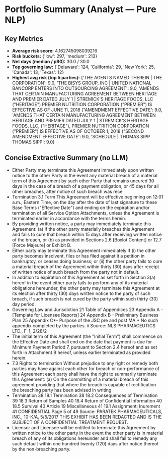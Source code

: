 # Portfolio Summary (Analyst — Pure NLP)

## Key Metrics

- **Average risk score:** 4.162745098039216
- **Risk buckets:** {'low': 297, 'medium': 213}
- **Net days (median / p90):** 30.0 / 30.0
- **Top governing law:** {'Delaware': 124, 'California': 29, 'New York': 25, 'Canada': 13, 'Texas': 12}
- **Highest avg risk (top 5 parties):** {'THE AGENTS NAMED THEREIN | THE CORPORATION': 9.0, 'THE BISYS GROUP, INC | UNITED NATIONAL BANCORP ENTERS INTO OUTSOURCING AGREEMENT': 9.0, 'AMENDS THAT CERTAIN MANUFACTURING AGREEMENT BETWEEN HERITAGE AND PREMIER DATED JULY 1 | STREMICK\'S HERITAGE FOODS, LLC ("HERITAGE") PREMIER NUTRITION CORPORATION ("PREMIER") IS EFFECTIVE AS OF JUNE 11, 2018 ("AMENDMENT EFFECTIVE DATE': 9.0, 'AMENDS THAT CERTAIN MANUFACTURING AGREEMENT BETWEEN HERITAGE AND PREMIER DATED JULY 1 | STREMICK\'S HERITAGE FOODS, LLC, ("HERITAGE"), PREMIER NUTRITION CORPORATION ("PREMIER") IS EFFECTIVE AS OF OCTOBER 1, 2018 ("SECOND AMENDMENT EFFECTIVE DATE': 9.0, 'SCHEDULE | THOMAS SIPP THOMAS SIPP': 9.0}

## Concise Extractive Summary (no LLM)

- Either Party may terminate this Agreement immediately upon written notice to the other Party in the event any material breach of a material term of this Agreement by such other Party that remains uncured 30 days in the case of a breach of a payment obligation, or 45 days for all other breaches, after notice of such breach was rece
- Termination 3.1 Term This Agreement will be effective beginning on 12:01 a.m., Eastern Time, on the day after the date of last signature to these Base Terms ("Effective Date") and ending on the expiration and/or termination of all Service Option Attachments, unless the Agreement is terminated earlier in accordance with the terms herein.
- By providing written notice, a party may immediately terminate this Agreement: (a) if the other party materially breaches this Agreement and fails to cure that breach within 15 days after receiving written notice of the breach, or (b) as provided in Sections 2.6 [Boxlot Content] or 12.7 [Force Majeure] or Exhibit B.
- Either party may terminate this Agreement immediately if (i) the other party becomes insolvent, files or has filed against it a petition in bankruptcy, or ceases doing business; or (ii) the other party fails to cure a material breach of the Agreement within thirty (30) days after receipt of written notice of such breach from the party not in default.
- In addition to expiration of this Agreement as set forth in Section 3(a) hereof in the event either party fails to perform any of its material obligations hereunder, the other party may terminate this Agreement at its election after thirty (30) days written notice to the party of such breach, if such breach is not cured by the party within such thirty (30) day period.
- Governing Law and Jurisdiction 21 Table of Appendices 23 Appendix A - [Template for Licensee Reports] 24 Appendix B - Preliminary Business Plan 25 Appendix C*- Purpose of the JSC pre and post MA * No such appendix completed by the parties. ii Source: NLS PHARMACEUTICS LTD., F-1, 2/28/2
- The initial term of this Agreement (the "Initial Term") shall commence on the Effective Date and shall end on the date that payment is due for Minimum Payment Period 7, pursuant to Section 2.4 hereof and as set forth in Attachment B hereof, unless earlier terminated as provided herein.
- 7.3 Rights to termination Without prejudice to any right or remedy both parties may have against each other for breach or non-performance of this Agreement each party shall have the right to summarily terminate this Agreement: (a) On the committing of a material breach of this agreement providing that where the breach is capable of rectification the breaching party has been advised in writing
- Termination 38 18.1 Termination 38 18.2 Consequences of Termination 39 18.3 Return of Samples 40 18.4 Return of Confidential Information 40 18.5 Survival 40 Article 19 Miscellaneous 41 19.1 Assignment; Inurement 41 CONFIDENTIAL Page 5 of 49 Source: PARATEK PHARMACEUTICALS, INC., 10-K/A, 5/5/2017 THIS EXHIBIT HAS BEEN REDACTED AND IS THE SUBJECT OF A CONFIDENTIAL TREATMENT REQUEST.
- Licensor and Licensee will be entitled to terminate this Agreement by written notice to the other party in the event the other party is in material breach of any of its obligations hereunder and shall fail to remedy any such default within one hundred twenty (120) days after notice thereof by the non-breaching party.